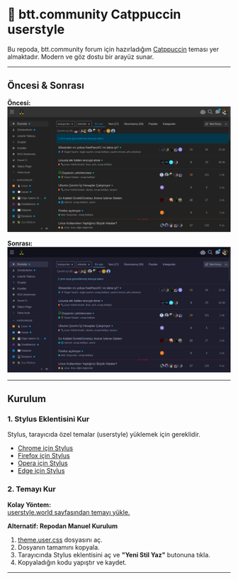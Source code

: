 # 🐧 btt.community Catppuccin userstyle

Bu repoda, btt.community forum için hazırladığım [Catppuccin](https://catppuccin.com/) teması yer almaktadır. Modern ve göz dostu bir arayüz sunar.

---

## Öncesi & Sonrası

**Öncesi:**  
![Öncesi](assets/normal.png)

**Sonrası:**  
![Sonrası](assets/mocha.png)

---

## Kurulum

### 1. Stylus Eklentisini Kur

Stylus, tarayıcıda özel temalar (userstyle) yüklemek için gereklidir.

- [Chrome için Stylus](https://chrome.google.com/webstore/detail/stylus/clngdbkpkpeebahjckkjfobafhncgmne)
- [Firefox için Stylus](https://addons.mozilla.org/firefox/addon/styl-us/)
- [Opera için Stylus](https://addons.opera.com/en/extensions/privacy_policy/27c0f4146c879f67a91b70f93f4eee4a01846fdd/)
- [Edge için Stylus](https://microsoftedge.microsoft.com/addons/detail/stylus/lmhdocknnhdcekdmjpheenofdadnopfg)

### 2. Temayı Kur

**Kolay Yöntem:**  
[userstyle.world sayfasından temayı yükle.](https://userstyles.world/style/22988)

**Alternatif: Repodan Manuel Kurulum**

1. [theme.user.css](./theme.user.css) dosyasını aç.
2. Dosyanın tamamını kopyala.
3. Tarayıcında Stylus eklentisini aç ve **"Yeni Stil Yaz"** butonuna tıkla.
4. Kopyaladığın kodu yapıştır ve kaydet.

---
